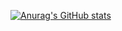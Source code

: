 [![Anurag's GitHub stats](https://github-readme-stats.vercel.app/api?username=dyj0816)](https://github.com/anuraghazra/github-readme-stats)
